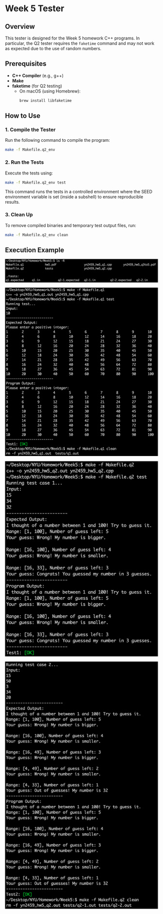 # Week 5 Tester

## Overview
This tester is designed for the Week 5 homework C++ programs. In particular, the Q2 tester requires the `faketime` command and may not work as expected due to the use of random numbers.

## Prerequisites
- **C++ Compiler** (e.g., g++)
- **Make**
- **faketime** (for Q2 testing)
  - On macOS (using Homebrew):
    ```bash
    brew install libfaketime
    ```

## How to Use

### 1. Compile the Tester
Run the following command to compile the program:
```bash
make -f Makefile.q2_env
```

### 2. Run the Tests
Execute the tests using:
```bash
make -f Makefile.q2_env test
```
This command runs the tests in a controlled environment where the SEED environment variable is set (inside a subshell) to ensure reproducible results.

### 3. Clean Up
To remove compiled binaries and temporary test output files, run:
```bash
make -f Makefile.q2_env clean
```

## Execution Example
![alt](../images/w5-0.png)

![alt](../images/w5-1.png)

![alt](../images/w5-2-1.png)

![alt](../images/w5-2-2.png)


